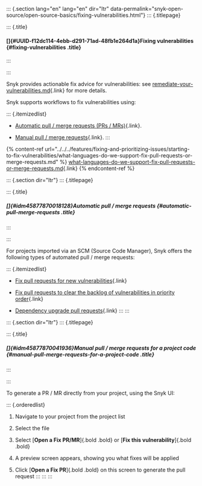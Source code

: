 ::: {.section lang="en" lang="en" dir="ltr" data-permalink="snyk-open-source/open-source-basics/fixing-vulnerabilities.html"}
::: {.titlepage}
<div>

::: {.title}
#### []{#UUID-f12dc114-4ebb-d291-71ad-48fb1e264d1a}Fixing vulnerabilities {#fixing-vulnerabilities .title}
:::

</div>
:::

Snyk provides actionable fix advice for vulnerabilities: see
[remediate-your-vulnerabilities.md](https://github.com/snyk/user-docs/blob/main/docs/features/fixing-and-prioritizing-issues/issue-management/remediate-your-vulnerabilities.md){.link}
for more details.

Snyk supports workflows to fix vulnerabilities using:

::: {.itemizedlist}
-   [Automatic pull / merge requests (PRs /
    MRs)](https://github.com/snyk/user-docs/blob/main/docs/products/snyk-open-source/open-source-basics/fixing-vulnerabilities.md#automatic-pull-merge-requests){.link}.

-   [Manual pull / merge
    requests](https://github.com/snyk/user-docs/blob/main/docs/products/snyk-open-source/open-source-basics/fixing-vulnerabilities.md#manual-pull-merge-requests-for-a-project-code){.link}.
:::

{% content-ref
url=\"../../../features/fixing-and-prioritizing-issues/starting-to-fix-vulnerabilities/what-languages-do-we-support-fix-pull-requests-or-merge-requests.md\"
%}
[what-languages-do-we-support-fix-pull-requests-or-merge-requests.md](https://github.com/snyk/user-docs/blob/main/docs/features/fixing-and-prioritizing-issues/starting-to-fix-vulnerabilities/what-languages-do-we-support-fix-pull-requests-or-merge-requests.md){.link}
{% endcontent-ref %}

::: {.section dir="ltr"}
::: {.titlepage}
<div>

::: {.title}
##### []{#idm45877870018128}Automatic pull / merge requests {#automatic-pull-merge-requests .title}
:::

</div>
:::

For projects imported via an SCM (Source Code Manager), Snyk offers the
following types of automated pull / merge requests:

::: {.itemizedlist}
-   [Fix pull requests for new
    vulnerabilities](https://docs.snyk.io/snyk-open-source/open-source-basics/fix-pull-requests-for-new-vulnerabilities){.link}

-   [Fix pull requests to clear the backlog of vulnerabilities in
    priority
    order](https://github.com/snyk/user-docs/blob/main/docs/products/snyk-open-source/open-source-basics/fix-pull-requests-for-known-vulnerabilities-backlog.md){.link}

-   [Dependency upgrade pull
    requests](https://docs.snyk.io/snyk-open-source/dependency-management/upgrading-dependencies-with-automatic-prs){.link}
:::
:::

::: {.section dir="ltr"}
::: {.titlepage}
<div>

::: {.title}
##### []{#idm45877870041936}Manual pull / merge requests for a project code {#manual-pull-merge-requests-for-a-project-code .title}
:::

</div>
:::

To generate a PR / MR directly from your project, using the Snyk UI:

::: {.orderedlist}
1.  Navigate to your project from the project list

2.  Select the file

3.  Select [**Open a Fix PR/MR**]{.bold .bold} or [**Fix this
    vulnerability**]{.bold .bold}

4.  A preview screen appears, showing you what fixes will be applied

5.  Click [**Open a Fix PR**]{.bold .bold} on this screen to generate
    the pull request
:::
:::
:::
